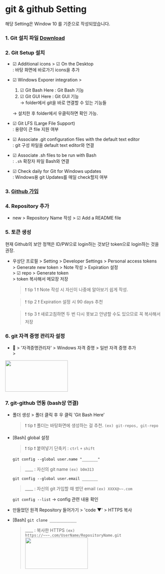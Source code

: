 # git & github Setting

해당 Setting은 Window 10 를 기준으로 작성되었습니다. 

### 1. Git 설치 파일 [Download](http://git-scm.com/download/win)

### 2. Git Setup 설치
* ☑ Additional icons  > ☑ On the Desktop <br>
: 바탕 화면에 바로가기 icons을 추가

* ☑ Windows Exporer integration > <br>
    1. ☑ Git Bash Here : Git Bash 기능 <br>
    2. ☑ Git GUI Here : Git GUI 기능 <br>
    → folder에서 git을 바로 연결할 수 있는 기능들 <br>
    
    → 설치한 후 folder에서 우클릭하면 확인 가능.

* ☑ Git LFS (Large File Support) <br>
: 용량이 큰 file 지원 여부

* ☑ Associate .git configuration files with the default text editor <br>
: git 구성 파일을 default text editor와 연결

* ☑ Associate .sh files to be run with Bash <br>
: `.sh` 확장자 파일 Bash와 연결

* ☑ Check daily for Git for Windows updates <br>
: Windows용 git Updates를 매일 check할지 여부

### 3. [Github 가입](https://github.com/)

### 4. Repository 추가
* new > Repository Name 작성 > ☑ Add a README file

### 5. 토큰 생성
현재 Github의 보안 정책은 ID/PW으로 login하는 것보단 token으로 login하는 것을 권장.
* 우상단 프로필 > Setting > Developer Settings > Personal access tokens <br> > Generate new token > Note 작성 > Expiration 설정 <br> > ☑ repo > Generate token <br> > token 복사해서 메모장 저장

    > ❗ tip 1 ❗ Note 작성 시 자신이 나중에 알아보기 쉽게 작성.
    
    > ❗ tip 2 ❗ Expiration 설정 시 90 days 추천 

    > ❗ tip 3 ❗ 새로고침하면 두 번 다시 못보고 안녕할 수도 있으므로 꼭 복사해서 저장

### 6. git 자격 증명 관리자 설정
* 🔎 > '자격증명관리자' > Windows 자격 증명 > 일반 자격 증명 추가 <br> > 
<img src="https://user-images.githubusercontent.com/76231561/150728783-01fb497b-ef89-400b-a091-9984c5907f4b.jpg" width="200" height = "100">

### 7. git-github 연동 (bash상 연결)
* 폴더 생성 > 폴더 클릭 후 우 클릭 'Git Bash Here'
    > ❗ tip ❗ 폴더는 바탕화면에 생성하는 걸 추천. `(ex) git-repos, git-repo`
* [Bash] global 설정
    > ❗ tip ❗ 붙여넣기 단축키 : `ctrl` `+` `shift` <br/>

    `git config --global user.name "_______"` <br>
    > ____ : 자신의 git name `(ex) b0m313`<br>
    
    `git config --global user.email _______` <br>
    > ____ : 자신의 git 가입할 때 썼던 email  `(ex) XXXX@~~.com`<br>

    `git config --list` → config 관련 내용 확인

* 만들었던 원격 Repository 들어가기 > 'code ▼' > HTTPS 복사

* [Bash] `git clone ____________`
    > ____ : 복사한 HTTPS `(ex) https://~~~.com/UserName/RepositoryName.git`<br>
    > <img src="https://user-images.githubusercontent.com/76231561/150732224-1dd7835f-074c-40d0-9ed2-9c29d7c1e617.jpg" width="200" height = "100">